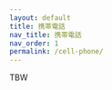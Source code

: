 ```yaml
---
layout: default
title: 携帯電話
nav_title: 携帯電話
nav_order: 1
permalink: /cell-phone/
---
```

TBW
